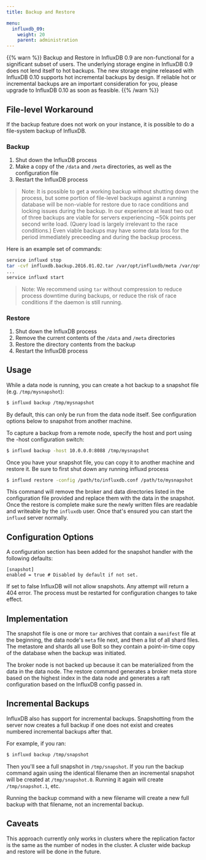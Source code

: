 ```yaml
---
title: Backup and Restore

menu:
  influxdb_09:
    weight: 20
    parent: administration
---
```


{{% warn %}} Backup and Restore in InfluxDB 0.9 are non-functional for a significant subset of users. 
The underlying storage engine in InfluxDB 0.9 does not lend itself to hot backups. 
The new storage engine released with InfluxDB 0.10 supports hot incremental backups by design. 
If reliable hot or incremental backups are an important consideration for you, please upgrade to InfluxDB 0.10 as soon as feasible. {{% /warn %}}

## File-level Workaround

If the backup feature does not work on your instance, it is possible to do a file-system backup of InfluxDB. 

### Backup

1. Shut down the InfluxDB process
2. Make a copy of the `/data` and `/meta` directories, as well as the configuration file
3. Restart the InfluxDB process

> Note: It is possible to get a working backup without shutting down the process, but some portion of file-level backups against a running database will be non-viable for restore due to race conditions and locking issues during the backup. 
In our experience at least two out of three backups are viable for servers experiencing ~50k points per second write load. 
(Query load is largely irrelevant to the race conditions.) 
Even viable backups may have some data loss for the period immediately preceeding and during the backup process.

Here is an example set of commands:

```bash
service influxd stop 
tar -cvf influxdb.backup.2016.01.02.tar /var/opt/influxdb/meta /var/opt/influxdb/data /etc/influxdb/influxdb.conf
...
service influxd start
```

> Note: We recommend using `tar` without compression to reduce process downtime during backups, or reduce the risk of race conditions if the daemon is still running.

### Restore

1. Shut down the InfluxDB process
2. Remove the current contents of the `/data` and `/meta` directories
3. Restore the directory contents from the backup
4. Restart the InfluxDB process


## Usage

While a data node is running, you can create a hot backup to a snapshot file (e.g.
`/tmp/mysnapshot`):

```bash
$ influxd backup /tmp/mysnapshot
```

By default, this can only be run from the data node itself.
See configuration options below to snapshot from another machine.

To capture a backup from a remote node, specify the host and port using the -host configuration switch:

```bash
$ influxd backup -host 10.0.0.0:8088 /tmp/mysnapshot
```

Once you have your snapshot file, you can copy it to another machine and restore it.
Be sure to first shut down any running influxd process

```bash
$ influxd restore -config /path/to/influxdb.conf /path/to/mysnapshot
```

This command will remove the broker and data directories listed in the configuration file provided and replace them with the data in the snapshot.
Once the restore is complete make sure the newly written files are readable and writeable by the `influxdb` user.
Once that's ensured you can start the `influxd` server normally.

## Configuration Options

A configuration section has been added for the snapshot handler with the following defaults:

```
[snapshot]
enabled = true # Disabled by default if not set.
```

If set to false InfluxDB will not allow snapshots.
Any attempt will return a 404 error.
The process must be restarted for configuration changes to take effect.

## Implementation

The snapshot file is one or more `tar` archives that contain a `manifest` file at the beginning, the data node's `meta` file next, and then a list of all shard files.
The metastore and shards all use Bolt so they contain a point-in-time copy of the database when the backup was initiated.

The broker node is not backed up because it can be materialized from the data in the data node.
The restore command generates a broker meta store based on the highest index in the data node and generates a raft configuration based on the InfluxDB config passed in.

## Incremental Backups

InfluxDB also has support for incremental backups.
Snapshotting from the server now creates a full backup if one does not exist and creates numbered incremental backups after that.

For example, if you ran:

```bash
$ influxd backup /tmp/snapshot
```

Then you'll see a full snapshot in `/tmp/snapshot`.
If you run the backup
command again using the identical filename then an incremental snapshot will be created at
`/tmp/snapshot.0`.
Running it again will create `/tmp/snapshot.1`, etc.


Running the backup command with a new filename will create a new full backup with that filename, not an incremental backup.

## Caveats

This approach currently only works in clusters where the replication factor is the same as the number of nodes in the cluster.
A cluster wide backup and restore will be done in the future.
